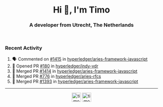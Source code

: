 <h1 align="center">Hi 👋, I'm Timo</h1>
<h3 align="center">A developer from Utrecht, The Netherlands</h3>
<br/>
<!-- https://github.com/rahuldkjain/github-profile-readme-generator --!>

<!--  <p align="left"><img src="https://github-readme-stats.vercel.app/api?username=timoglastra&show_icons=true&count_private=true&" alt="timoglastra" /></p> --!>

<!--
Github language stats
<p align="left"><img src="https://github-readme-stats.vercel.app/api/top-langs/?username=timoglastra&layout=compact" alt="timoglastra" /><p>
-->

<!-- Codestats language stats -->
<!-- <p align="left"><img src="https://codestats-readme.vercel.app/api/top-langs/?username=timoglastra&layout=compact&language_count=12" alt="timoglastra" /><p>    --!>
  
<h3>Recent Activity</h3>

<!--START_SECTION:activity-->
1. 🗣 Commented on [#1415](https://github.com/hyperledger/aries-framework-javascript/issues/1415) in [hyperledger/aries-framework-javascript](https://github.com/hyperledger/aries-framework-javascript)
2. 💪 Opened PR [#180](https://github.com/hyperledger/indy-vdr/pull/180) in [hyperledger/indy-vdr](https://github.com/hyperledger/indy-vdr)
3. 🎉 Merged PR [#1414](https://github.com/hyperledger/aries-framework-javascript/pull/1414) in [hyperledger/aries-framework-javascript](https://github.com/hyperledger/aries-framework-javascript)
4. 🎉 Merged PR [#776](https://github.com/hyperledger/aries-rfcs/pull/776) in [hyperledger/aries-rfcs](https://github.com/hyperledger/aries-rfcs)
5. 🎉 Merged PR [#1393](https://github.com/hyperledger/aries-framework-javascript/pull/1393) in [hyperledger/aries-framework-javascript](https://github.com/hyperledger/aries-framework-javascript)
<!--END_SECTION:activity-->

---

<p align="center">
<a href="https://twitter.com/timoglastra" target="blank"><img align="center" src="https://cdn.jsdelivr.net/npm/simple-icons@3.0.1/icons/twitter.svg" alt="timoglastra" height="30" width="30" /></a>
<a href="https://linkedin.com/in/timoglastra" target="blank"><img align="center" src="https://cdn.jsdelivr.net/npm/simple-icons@3.0.1/icons/linkedin.svg" alt="timoglastra" height="30" width="30" /></a>
</p>



